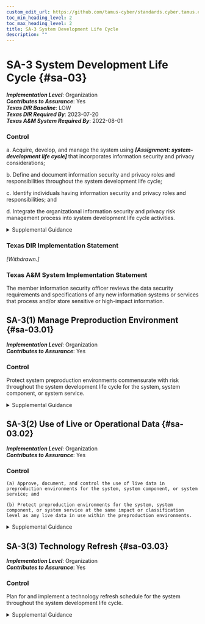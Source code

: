 ```yaml
---
custom_edit_url: https://github.com/tamus-cyber/standards.cyber.tamus.edu/tree/main/static/content/tamus.edu/TAMUS_profile.xml
toc_min_heading_level: 2
toc_max_heading_level: 2
title: SA-3 System Development Life Cycle
description: ""
---
```


# SA-3 System Development Life Cycle {#sa-03}

_**Implementation Level**_: Organization\
_**Contributes to Assurance**_: Yes\
_**Texas DIR Baseline**_: LOW\
_**Texas DIR Required By**_: 2023-07-20\
_**Texas A&M System Required By**_: 2022-08-01

### Control

a. Acquire, develop, and manage the system using <strong> <em>[Assignment: system-development life cycle]</em> </strong> that incorporates information security and privacy considerations;

b. Define and document information security and privacy roles and responsibilities throughout the system development life cycle;

c. Identify individuals having information security and privacy roles and responsibilities; and

d. Integrate the organizational information security and privacy risk management process into system development life cycle activities.

<details>
  <summary>Supplemental Guidance</summary>

A system development life cycle process provides the foundation for the successful development, implementation, and operation of organizational systems. The integration of security and privacy considerations early in the system development life cycle is a foundational principle of systems security engineering and privacy engineering. To apply the required controls within the system development life cycle requires a basic understanding of information security and privacy, threats, vulnerabilities, adverse impacts, and risk to critical mission and business functions. The security engineering principles in <a xmlns="http://csrc.nist.gov/ns/oscal/1.0" href="#sa-8">SA-8</a> help individuals properly design, code, and test systems and system components. Organizations include qualified personnel (e.g., senior agency information security officers, senior agency officials for privacy, security and privacy architects, and security and privacy engineers) in system development life cycle processes to ensure that established security and privacy requirements are incorporated into organizational systems. Role-based security and privacy training programs can ensure that individuals with key security and privacy roles and responsibilities have the experience, skills, and expertise to conduct assigned system development life cycle activities.

</details>

### Texas DIR Implementation Statement

<prop xmlns="http://csrc.nist.gov/ns/oscal/1.0" name="status" value="withdrawn">
               <em>[Withdrawn.]</em>
            </prop>
         

### Texas A&M System Implementation Statement

The member information security officer reviews the data security requirements and specifications of any new information systems or services that process and/or store sensitive or high-impact information.

## SA-3(1) Manage Preproduction Environment {#sa-03.01}

_**Implementation Level**_: Organization\
_**Contributes to Assurance**_: Yes

### Control

Protect system preproduction environments commensurate with risk throughout the system development life cycle for the system, system component, or system service.

<details>
  <summary>Supplemental Guidance</summary>

The preproduction environment includes development, test, and integration environments. The program protection planning processes established by the Department of Defense are examples of managing the preproduction environment for defense contractors. Criticality analysis and the application of controls on developers also contribute to a more secure system development environment.

</details>

## SA-3(2) Use of Live or Operational Data {#sa-03.02}

_**Implementation Level**_: Organization\
_**Contributes to Assurance**_: Yes

### Control

    (a) Approve, document, and control the use of live data in preproduction environments for the system, system component, or system service; and

    (b) Protect preproduction environments for the system, system component, or system service at the same impact or classification level as any live data in use within the preproduction environments.

<details>
  <summary>Supplemental Guidance</summary>

Live data is also referred to as operational data. The use of live or operational data in preproduction (i.e., development, test, and integration) environments can result in significant risks to organizations. In addition, the use of personally identifiable information in testing, research, and training increases the risk of unauthorized disclosure or misuse of such information. Therefore, it is important for the organization to manage any additional risks that may result from the use of live or operational data. Organizations can minimize such risks by using test or dummy data during the design, development, and testing of systems, system components, and system services. Risk assessment techniques may be used to determine if the risk of using live or operational data is acceptable.

</details>

## SA-3(3) Technology Refresh {#sa-03.03}

_**Implementation Level**_: Organization\
_**Contributes to Assurance**_: Yes

### Control

Plan for and implement a technology refresh schedule for the system throughout the system development life cycle.

<details>
  <summary>Supplemental Guidance</summary>

Technology refresh planning may encompass hardware, software, firmware, processes, personnel skill sets, suppliers, service providers, and facilities. The use of obsolete or nearing obsolete technology may increase the security and privacy risks associated with unsupported components, counterfeit or repurposed components, components unable to implement security or privacy requirements, slow or inoperable components, components from untrusted sources, inadvertent personnel error, or increased complexity. Technology refreshes typically occur during the operations and maintenance stage of the system development life cycle.

</details>

